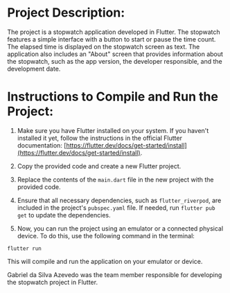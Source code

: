 # Project Description:

The project is a stopwatch application developed in Flutter. The stopwatch features a simple interface with a button to start or pause the time count. The elapsed time is displayed on the stopwatch screen as text. The application also includes an "About" screen that provides information about the stopwatch, such as the app version, the developer responsible, and the development date.

# Instructions to Compile and Run the Project:

1. Make sure you have Flutter installed on your system. If you haven't installed it yet, follow the instructions in the official Flutter documentation: [https://flutter.dev/docs/get-started/install](https://flutter.dev/docs/get-started/install).

2. Copy the provided code and create a new Flutter project.

3. Replace the contents of the `main.dart` file in the new project with the provided code.

4. Ensure that all necessary dependencies, such as `flutter_riverpod`, are included in the project's `pubspec.yaml` file. If needed, run `flutter pub get` to update the dependencies.

5. Now, you can run the project using an emulator or a connected physical device. To do this, use the following command in the terminal:

```
flutter run
```

This will compile and run the application on your emulator or device.

Gabriel da Silva Azevedo was the team member responsible for developing the stopwatch project in Flutter.
